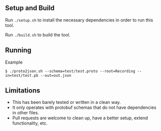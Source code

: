 Setup and Build
---------------

Run `./setup.sh` to install the necessary dependencies in order to run this 
tool.

Run `./build.sh` to build the tool.

Running
-------

Example
```
$ ./proto2json.sh --schema=test/test.proto --root=Recording --in=test/test.pb --out=out.json
```

Limitations
-----------

* This has been barely tested or written in a clean way.
* It only operates with protobuf schemas that do not have dependencies in other 
  files.
* Pull requests are welcome to clean up, have a better setup, extend 
  functionality, etc.
